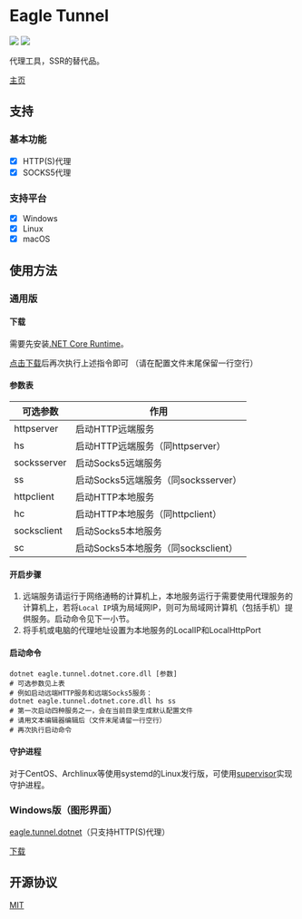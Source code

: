 # Eagle Tunnel

![](https://img.shields.io/badge/language-csharp-blue.svg) [![](https://travis-ci.org/eaglexiang/eagle.tunnel.dotnet.core.svg?branch=master)](https://travis-ci.org/eaglexiang/eagle.tunnel.dotnet.core)

代理工具，SSR的替代品。

[主页](https://www.eaglexiang.org/eagle-tunnel)

## 支持

### 基本功能

- [x] HTTP(S)代理
- [x] SOCKS5代理

### 支持平台

- [x] Windows
- [x] Linux
- [x] macOS

## 使用方法

### 通用版

#### 下载

需要先安装[.NET Core Runtime](https://www.microsoft.com/net/download/)。

[点击下载](https://github.com/eaglexiang/eagle.tunnel.dotnet.core/raw/bin/eagle-tunnel.zip)后再次执行上述指令即可 （请在配置文件末尾保留一行空行）

#### 参数表

可选参数 | 作用
--- | ---
httpserver | 启动HTTP远端服务
hs | 启动HTTP远端服务（同httpserver）
socksserver | 启动Socks5远端服务
ss | 启动Socks5远端服务（同socksserver）
httpclient | 启动HTTP本地服务
hc | 启动HTTP本地服务（同httpclient）
socksclient | 启动Socks5本地服务
sc | 启动Socks5本地服务（同socksclient）

#### 开启步骤

1. 远端服务请运行于网络通畅的计算机上，本地服务运行于需要使用代理服务的计算机上，若将`Local IP`填为局域网IP，则可为局域网计算机（包括手机）提供服务。启动命令见下一小节。
1. 将手机或电脑的代理地址设置为本地服务的LocalIP和LocalHttpPort

#### 启动命令

```shell
dotnet eagle.tunnel.dotnet.core.dll [参数]
# 可选参数见上表
# 例如启动远端HTTP服务和远端Socks5服务：
dotnet eagle.tunnel.dotnet.core.dll hs ss
# 第一次启动四种服务之一，会在当前目录生成默认配置文件
# 请用文本编辑器编辑后（文件末尾请留一行空行）
# 再次执行启动命令
```

#### 守护进程

对于CentOS、Archlinux等使用systemd的Linux发行版，可使用[supervisor](http://supervisord.org/)实现守护进程。

### Windows版（图形界面）

[eagle.tunnel.dotnet](https://github.com/eaglexiang/eagle.tunnel.dotnet)（只支持HTTP(S)代理）

[下载](https://github.com/eaglexiang/eagle.tunnel.dotnet/raw/bin/Eagle%20Tunnel.exe)

## 开源协议

[MIT](./LICENSE)
